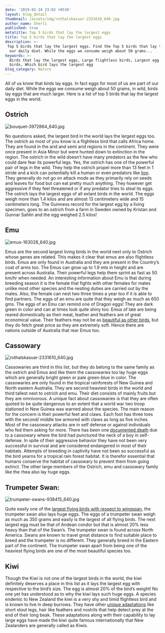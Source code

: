 ```yaml
---
date: '2019-02-24 23:02 +0530'
layout: blog_detail
thumbnail: /assets/img/rothalskasuar-2331610_640.jpg
author_name: Sherli
published: true
metatitle: Top 5 birds that lay the largest eggs 
title: Top 5 birds that lay the largest eggs
description: >-
 Top 5 birds that lay the largest eggs. Find the Top 5 birds that lay the largest eggs. All of us know that birds lay eggs. In fact eggs for most of us are part of
  our daily diet. While the eggs we consume weigh about 50 grams...
keywords: >-
  Birds that lay the largest eggs, Large flightless birds, Largest egg laying
  birds, Which bird lays the largest egg
blog_category: Nature
---
```

All of us know that birds lay eggs. In fact eggs for most of us are part of our daily diet. While the eggs we consume weigh about 50 grams, in wild, birds lay eggs that are much larger. Here is a list of top 5 birds that lay the largest eggs in the world.

## Ostrich
![bouquet-3972864_640.jpg]({{site.baseurl}}/assets/img/bouquet-3972864_640.jpg)

No questions asked, the largest bird in the world lays the largest eggs too. The ostrich as most of you know is a flightless bird that calls Africa home. They are found in the arid and semi arid regions in the continent. They were once present in Asia Minor but were hunted down to extinction in the region. The ostrich in the wild doesn’t have many predators as the few who could dare fear its powerful legs. Yes, the ostrich has one of the powerful pair of legs in the wild. They help the ostrich propel more than 13 feet in 1 stride and a kick can potentially kill a human or even predators like [lion](https://www.toknowisgood.com/2018/10/27/wild-cats.html). They generally do not go on attack mode as they primarily rely on seeds and leaves for food but can eat pretty much anything. They however get aggressive if they feel threatened or if any predator tries to steal its eggs. The ostrich lays the largest eggs of all extant birds in the world. The eggs weigh more than 1.4 kilos and are almost 13 centimeters wide and 15 centimeters long. The Guinness record for the largest egg by a living specimen, goes to an ostrich from a farm in Sweden owned by Kristan and Gunnar Sahlin and the egg weighed 2.5 kilos! 

## Emu
![emus-163028_640.jpg]({{site.baseurl}}/assets/img/emus-163028_640.jpg)


Emus are the second largest living birds in the world next only to Ostrich whose genes are related. This makes it clear that emus are also flightless birds. Emus are only found in Australia and they are present in the Country’s coat of arms too. The Emus can grow up to 1.9 mts in height and are present across Australia. Their powerful legs help them sprint as fast as 50 km/hr when needed. An interesting information about Emu is that during breeding season it is the female that fights with other females for mates unlike most other species and the nesting duties are carried out by the males. Also, the female can nest two three times a year too if it is able to find partners. The eggs of an emu are quite that they weigh as much as 650 gms. The eggs of an Emu can remind one of Dragon eggs! They are dark green in color and can at times look quite shiny too. Emus of late are being reared domestically as their meat, leather and feathers are of great economical value. Their feathers may not be as [beautiful as other birds](https://www.toknowisgood.com/2018/10/30/top-6-birds-with-the-most-beautiful-feathers.html), but they do fetch great price as they are extremely soft. Hence there are nations outside of Australia that rear Emus too. 

## Cassowary
![rothalskasuar-2331610_640.jpg]({{site.baseurl}}/assets/img/rothalskasuar-2331610_640.jpg)

Cassowaries are third in this list, but they do belong to the same family as the ostrich and Emus and like them the cassowaries too lay huge eggs which are generally bright green or pale green-blue in color. The cassowaries are only found in the tropical rainforests of New Guinea and North eastern Australia. They are second heaviest birds in the world and third tallest next to ostrich and emu. Their diet consists of mainly fruits but they are omnivorous. A unique fact about cassowaries is that they are often quoted to be quite dangerous to an extent that a world war two troop stationed in New Guinea was warned about the species. The main reason for the concern is their powerful feet and claws. Each foot has three toes with the second/ middle toe armored with claws as long as five inches. Most of the cassowary attacks are in self defense or against individuals who fed them asking for more. There has been one [documented death](https://www.toknowisgood.com/2018/10/27/animals-that-cause-human-deaths.html) due to a cassowary where the bird had punctured the neck of a boy in self-defense. In spite of their aggressive behavior they have not been very successful in survival and are considered endangered in most of their habitats. Attempts of breeding in captivity have not been so successful as the bird yearns for a tropical rain forest habitat. It is therefor essential that humans conserve the habitat of cassowary to prevent them from going extinct. The other large members of the Ostrich, emu and cassowary family like the rhea also lay huge eggs.

## Trumpeter Swan:
![trumpeter-swans-938415_640.jpg]({{site.baseurl}}/assets/img/trumpeter-swans-938415_640.jpg)


Quite easily one of the [largest flying birds with respect to wingspan](https://www.toknowisgood.com/2019/02/21/top-5-birds-with-the-longest-wingspan.html), the trumpeter swan also lays huge eggs. The eggs of a trumpeter swan weigh as much as 350 grams and easily is the largest of all flying birds. The next largest egg must be that of Andean condor but that is almost 20% less heavy than that of the Swan’s. The trumpeter swan is found across North America. Swans are known to travel great distance to find suitable place to breed and the trumpeter is no different. They generally breed in the Eastern part of the continent. The trumpeter swan apart from being one of the heaviest flying birds are one of the most beautiful species too. 

## Kiwi

Though the Kiwi is not one of the largest birds in the world, the kiwi definitely deserves a place in this list as it lays the largest egg with respective to the bird’s size. The egg is almost 20% of the bird’s weight! No one yet has understood as to why the kiwi lays such huge eggs. A species endemic to New Zealand the kiwi is a very shy and timid flightless bird and is known to live in deep burrows. They have other [unique adaptations](https://www.toknowisgood.com/2018/10/30/top-6-wild-animals-that-are-invading-cities.html) like short stout legs, hair like feathers and nostrils that help detect prey at the end of their long beak.  These adaptations along with their capability to lay large eggs have made the kiwi quite famous internationally that New Zealanders are generally called as Kiwis.
